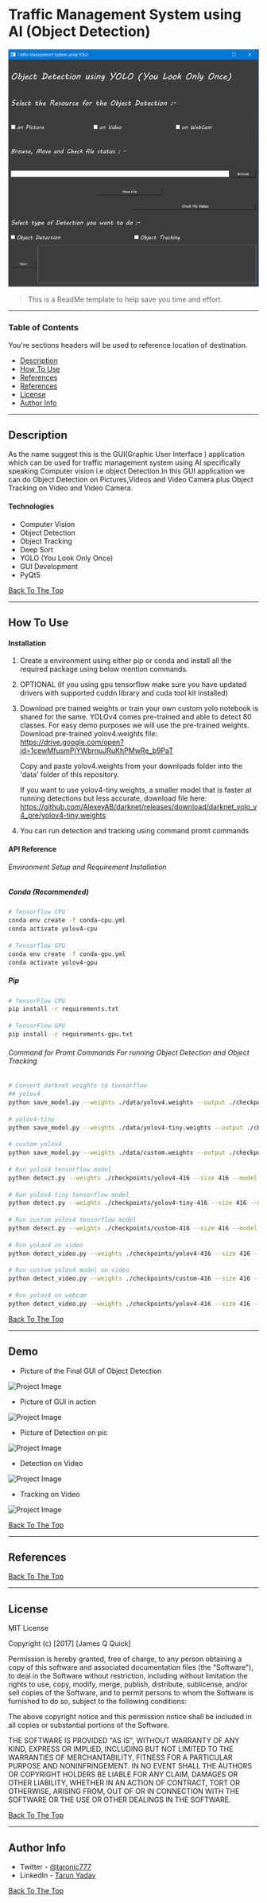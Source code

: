 # Traffic Management System using AI (Object Detection)

![Project Image](https://github.com/Tarun-yadav777/Traffic_Management_System_using_AI/blob/main/static/test1.PNG)


> This is a ReadMe template to help save you time and effort.

---

### Table of Contents
You're sections headers will be used to reference location of destination.

- [Description](#description)
- [How To Use](#how-to-use)
- [References](#references)
- [References](#demo)
- [License](#license)
- [Author Info](#author-info)

---

## Description

As the name suggest this is the GUI(Graphic User Interface ) application which can be used for traffic management system using AI specifically speaking Computer vision i.e object Detection.In this GUI application we can do Object Detection on Pictures,Videos and Video Camera plus Object Tracking on Video and Video Camera.
 

#### Technologies

- Computer Vision
- Object Detection
- Object Tracking
- Deep Sort
- YOLO (You Look Only Once)
- GUI Development
- PyQt5

[Back To The Top](#read-me-template)

---

## How To Use

#### Installation
1. Create a environment using either pip or conda and install all the required package using below mention commands.
2. OPTIONAL (If you using gpu tensorflow make sure you have updated drivers with supported cuddn library and cuda tool kit installed)
3. Download pre trained weights or train your own custom yolo notebook is shared for the same.
    YOLOv4 comes pre-trained and able to detect 80 classes. For easy demo purposes we will use the pre-trained weights.
    Download pre-trained yolov4.weights file: https://drive.google.com/open?id=1cewMfusmPjYWbrnuJRuKhPMwRe_b9PaT
    
    Copy and paste yolov4.weights from your downloads folder into the 'data' folder of this repository.

    If you want to use yolov4-tiny.weights, a smaller model that is faster at running detections but less accurate, download file here: https://github.com/AlexeyAB/darknet/releases/download/darknet_yolo_v4_pre/yolov4-tiny.weights
4. You can run detection and tracking using command promt commands



#### API Reference

###### Environment Setup and Requirement Installation
##### Conda (Recommended)

```bash
# Tensorflow CPU
conda env create -f conda-cpu.yml
conda activate yolov4-cpu

# Tensorflow GPU
conda env create -f conda-gpu.yml
conda activate yolov4-gpu
```

##### Pip
```bash
# TensorFlow CPU
pip install -r requirements.txt

# TensorFlow GPU
pip install -r requirements-gpu.txt
```

###### Command for Promt Commands For running Object Detection and Object Tracking

```bash
# Convert darknet weights to tensorflow
## yolov4
python save_model.py --weights ./data/yolov4.weights --output ./checkpoints/yolov4-416 --input_size 416 --model yolov4 

# yolov4-tiny
python save_model.py --weights ./data/yolov4-tiny.weights --output ./checkpoints/yolov4-tiny-416 --input_size 416 --model yolov4 --tiny

# custom yolov4
python save_model.py --weights ./data/custom.weights --output ./checkpoints/custom-416 --input_size 416 --model yolov4 

# Run yolov4 tensorflow model
python detect.py --weights ./checkpoints/yolov4-416 --size 416 --model yolov4 --images ./data/images/kite.jpg

# Run yolov4-tiny tensorflow model
python detect.py --weights ./checkpoints/yolov4-tiny-416 --size 416 --model yolov4 --images ./data/images/kite.jpg --tiny

# Run custom yolov4 tensorflow model
python detect.py --weights ./checkpoints/custom-416 --size 416 --model yolov4 --images ./data/images/car.jpg

# Run yolov4 on video
python detect_video.py --weights ./checkpoints/yolov4-416 --size 416 --model yolov4 --video ./data/video/video.mp4 --output ./detections/results.avi

# Run custom yolov4 model on video
python detect_video.py --weights ./checkpoints/custom-416 --size 416 --model yolov4 --video ./data/video/cars.mp4 --output ./detections/results.avi

# Run yolov4 on webcam
python detect_video.py --weights ./checkpoints/yolov4-416 --size 416 --model yolov4 --video 0 --output ./detections/results.avi
```
[Back To The Top](#read-me-template)

---

## Demo 
- Picture of the Final GUI of Object Detection<br>

![Project Image]()

- Picture of GUI in action<br>

![Project Image]()

- Picture of Detection on pic

![Project Image]()

- Detection on Video

![Project Image]()

- Tracking on Video

![Project Image]()

[Back To The Top](#read-me-template)

---


## References
[Back To The Top](#read-me-template)

---

## License

MIT License

Copyright (c) [2017] [James Q Quick]

Permission is hereby granted, free of charge, to any person obtaining a copy
of this software and associated documentation files (the "Software"), to deal
in the Software without restriction, including without limitation the rights
to use, copy, modify, merge, publish, distribute, sublicense, and/or sell
copies of the Software, and to permit persons to whom the Software is
furnished to do so, subject to the following conditions:

The above copyright notice and this permission notice shall be included in all
copies or substantial portions of the Software.

THE SOFTWARE IS PROVIDED "AS IS", WITHOUT WARRANTY OF ANY KIND, EXPRESS OR
IMPLIED, INCLUDING BUT NOT LIMITED TO THE WARRANTIES OF MERCHANTABILITY,
FITNESS FOR A PARTICULAR PURPOSE AND NONINFRINGEMENT. IN NO EVENT SHALL THE
AUTHORS OR COPYRIGHT HOLDERS BE LIABLE FOR ANY CLAIM, DAMAGES OR OTHER
LIABILITY, WHETHER IN AN ACTION OF CONTRACT, TORT OR OTHERWISE, ARISING FROM,
OUT OF OR IN CONNECTION WITH THE SOFTWARE OR THE USE OR OTHER DEALINGS IN THE
SOFTWARE.

[Back To The Top](#read-me-template)

---

## Author Info

- Twitter - [@taronic777](https://twitter.com/taronic777)
- LinkedIn - [Tarun Yadav](https://www.linkedin.com/in/tarun-yadav-47442112b/)

[Back To The Top](#read-me-template)
